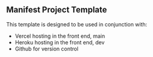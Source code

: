 ## Manifest Project Template

This template is designed to be used in conjunction with:

- Vercel hosting in the front end, main
- Heroku hosting in the front end, dev
- Github for version control